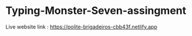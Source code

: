 # Typing-Monster-Seven-assingment

Live website link : https://polite-brigadeiros-cbb43f.netlify.app

